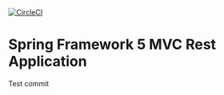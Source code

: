 [![CircleCI](https://circleci.com/gh/MatthieuRb/spring5-mvc-rest.svg?style=svg)](https://circleci.com/gh/MatthieuRb/spring5-mvc-rest)

# Spring Framework 5 MVC Rest Application

Test commit
